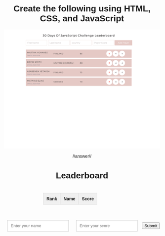 # Create the following using HTML, CSS, and JavaScript

![project_leaderboard](https://github.com/Asabeneh/30-Days-Of-JavaScript/raw/master/images/projects/dom_mini_project_leaderboard_day_8.1.gif)




//answer//
<!DOCTYPE html>
<html lang="en">
<head>
    <meta charset="UTF-8">
    <meta name="viewport" content="width=device-width, initial-scale=1.0">
    <title>Project Leaderboard</title>
    <link rel="stylesheet" href="style.css">
</head>
<body>
<script>
    let leaderboardData = [];
document.addEventListener("DOMContentLoaded", function() {
    const leaderboardTable = document.getElementById("leaderboard-data");
    const nameInput = document.getElementById("name");
    const scoreInput = document.getElementById("score");
    const submitButton = document.getElementById("submit");
    submitButton.addEventListener("click", function(event) {
        event.preventDefault();
        const name = nameInput.value.trim();
        const score = parseInt(scoreInput.value.trim());
        if (name && score) {
            leaderboardData.push({ name, score });
            leaderboardData.sort((a, b) => b.score - a.score);
            renderLeaderboard();
            nameInput.value = "";
            scoreInput.value = "";
        }
    });
    function renderLeaderboard() {
        leaderboardTable.innerHTML = "";
        leaderboardData.forEach((data, index) => {
            const row = document.createElement("tr");
            row.innerHTML = `
                <td>${index + 1}</td>
                <td>${data.name}</td>
                <td>${data.score}</td>
            `;
            leaderboardTable.appendChild(row);
        });
    }
});
</script>
<style>
    body {
    font-family: Arial, sans-serif;
    text-align: center;
}
table {
    border-collapse: collapse;
    width: 50%;
    margin: 40px auto;
}
th, td {
    border: 1px solid #ddd;
    padding: 10px;
    text-align: left;
}
th {
    background-color: #f0f0f0;
}
#leaderboard-data tr:nth-child(even) {
    background-color: #f7f7f7;
}
#leaderboard-data tr:hover {
    background-color: #ddd;
}
input[type="text"], input[type="number"] {
    padding: 10px;
    margin: 10px;
    border: 1px solid #ccc;
}
button[type="submit"] {
    background-color: #4CAF50;
    color: #fff;
    padding: 10px 20px;
    border: none;
    border-radius: 5px;
    cursor: pointer;
}
button[type="submit"]:hover {
    background-color: #3e8e41;
}
</style>
    <h1>Leaderboard</h1>
    <table id="leaderboard">
        <thead>
            <tr>
                <th>Rank</th>
                <th>Name</th>
                <th>Score</th>
            </tr>
        </thead>
        <tbody id="leaderboard-data">
            <!-- data will be rendered here -->
        </tbody>
    </table>
    <input type="text" id="name" placeholder="Enter your name">
    <input type="number" id="score" placeholder="Enter your score">
    <button id="submit">Submit</button>
    <script src="script.js"></script>
</body>
</html>